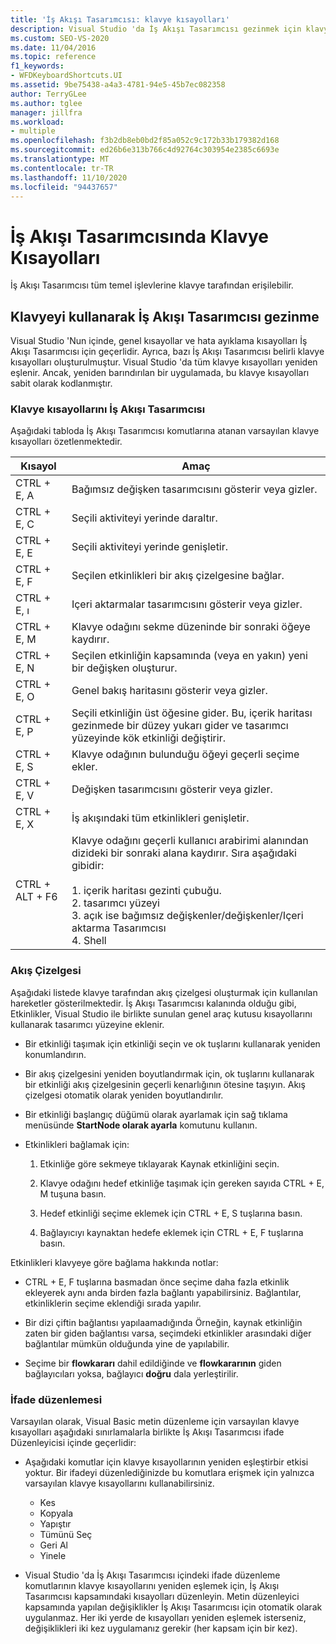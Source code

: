 ```yaml
---
title: 'İş Akışı Tasarımcısı: klavye kısayolları'
description: Visual Studio 'da İş Akışı Tasarımcısı gezinmek için klavyede kullanabileceğiniz çeşitli komutları öğrenin.
ms.custom: SEO-VS-2020
ms.date: 11/04/2016
ms.topic: reference
f1_keywords:
- WFDKeyboardShortcuts.UI
ms.assetid: 9be75438-a4a3-4781-94e5-45b7ec082358
author: TerryGLee
ms.author: tglee
manager: jillfra
ms.workload:
- multiple
ms.openlocfilehash: f3b2db8eb0bd2f85a052c9c172b33b179382d168
ms.sourcegitcommit: ed26b6e313b766c4d92764c303954e2385c6693e
ms.translationtype: MT
ms.contentlocale: tr-TR
ms.lasthandoff: 11/10/2020
ms.locfileid: "94437657"
---
```

# <a name="keyboard-shortcuts-in-the-workflow-designer"></a>İş Akışı Tasarımcısında Klavye Kısayolları

İş Akışı Tasarımcısı tüm temel işlevlerine klavye tarafından erişilebilir.

## <a name="navigating-the-workflow-designer-using-the-keyboard"></a>Klavyeyi kullanarak İş Akışı Tasarımcısı gezinme

Visual Studio 'Nun içinde, genel kısayollar ve hata ayıklama kısayolları İş Akışı Tasarımcısı için geçerlidir. Ayrıca, bazı İş Akışı Tasarımcısı belirli klavye kısayolları oluşturulmuştur. Visual Studio 'da tüm klavye kısayolları yeniden eşlenir. Ancak, yeniden barındırılan bir uygulamada, bu klavye kısayolları sabit olarak kodlanmıştır.

### <a name="workflow-designer-keyboard-shortcuts"></a>Klavye kısayollarını İş Akışı Tasarımcısı

Aşağıdaki tabloda İş Akışı Tasarımcısı komutlarına atanan varsayılan klavye kısayolları özetlenmektedir.

|Kısayol|Amaç|
|-|-------------|
|CTRL + E, A|Bağımsız değişken tasarımcısını gösterir veya gizler.|
|CTRL + E, C|Seçili aktiviteyi yerinde daraltır.|
|CTRL + E, E|Seçili aktiviteyi yerinde genişletir.|
|CTRL + E, F|Seçilen etkinlikleri bir akış çizelgesine bağlar.|
|CTRL + E, ı|Içeri aktarmalar tasarımcısını gösterir veya gizler.|
|CTRL + E, M|Klavye odağını sekme düzeninde bir sonraki öğeye kaydırır.|
|CTRL + E, N|Seçilen etkinliğin kapsamında (veya en yakın) yeni bir değişken oluşturur.|
|CTRL + E, O|Genel bakış haritasını gösterir veya gizler.|
|CTRL + E, P|Seçili etkinliğin üst öğesine gider. Bu, içerik haritası gezinmede bir düzey yukarı gider ve tasarımcı yüzeyinde kök etkinliği değiştirir.|
|CTRL + E, S|Klavye odağının bulunduğu öğeyi geçerli seçime ekler.|
|CTRL + E, V|Değişken tasarımcısını gösterir veya gizler.|
|CTRL + E, X|İş akışındaki tüm etkinlikleri genişletir.|
|CTRL + ALT + F6|Klavye odağını geçerli kullanıcı arabirimi alanından dizideki bir sonraki alana kaydırır. Sıra aşağıdaki gibidir:<br /><br /> 1. içerik haritası gezinti çubuğu.<br />2. tasarımcı yüzeyi<br />3. açık ise bağımsız değişkenler/değişkenler/Içeri aktarma Tasarımcısı<br />4. Shell|

### <a name="flowchart"></a>Akış Çizelgesi

Aşağıdaki listede klavye tarafından akış çizelgesi oluşturmak için kullanılan hareketler gösterilmektedir. İş Akışı Tasarımcısı kalanında olduğu gibi, Etkinlikler, Visual Studio ile birlikte sunulan genel araç kutusu kısayollarını kullanarak tasarımcı yüzeyine eklenir.

- Bir etkinliği taşımak için etkinliği seçin ve ok tuşlarını kullanarak yeniden konumlandırın.

- Bir akış çizelgesini yeniden boyutlandırmak için, ok tuşlarını kullanarak bir etkinliği akış çizelgesinin geçerli kenarlığının ötesine taşıyın. Akış çizelgesi otomatik olarak yeniden boyutlandırılır.

- Bir etkinliği başlangıç düğümü olarak ayarlamak için sağ tıklama menüsünde **StartNode olarak ayarla** komutunu kullanın.

- Etkinlikleri bağlamak için:

    1. Etkinliğe göre sekmeye tıklayarak Kaynak etkinliğini seçin.

    2. Klavye odağını hedef etkinliğe taşımak için gereken sayıda CTRL + E, M tuşuna basın.

    3. Hedef etkinliği seçime eklemek için CTRL + E, S tuşlarına basın.

    4. Bağlayıcıyı kaynaktan hedefe eklemek için CTRL + E, F tuşlarına basın.

Etkinlikleri klavyeye göre bağlama hakkında notlar:

- CTRL + E, F tuşlarına basmadan önce seçime daha fazla etkinlik ekleyerek aynı anda birden fazla bağlantı yapabilirsiniz. Bağlantılar, etkinliklerin seçime eklendiği sırada yapılır.

- Bir dizi çiftin bağlantısı yapılaamadığında Örneğin, kaynak etkinliğin zaten bir giden bağlantısı varsa, seçimdeki etkinlikler arasındaki diğer bağlantılar mümkün olduğunda yine de yapılabilir.

- Seçime bir **flowkararı** dahil edildiğinde ve **flowkararının** giden bağlayıcıları yoksa, bağlayıcı **doğru** dala yerleştirilir.

### <a name="expression-editing"></a>İfade düzenlemesi

Varsayılan olarak, Visual Basic metin düzenleme için varsayılan klavye kısayolları aşağıdaki sınırlamalarla birlikte İş Akışı Tasarımcısı ifade Düzenleyicisi içinde geçerlidir:

- Aşağıdaki komutlar için klavye kısayollarının yeniden eşleştirbir etkisi yoktur. Bir ifadeyi düzenlediğinizde bu komutlara erişmek için yalnızca varsayılan klavye kısayollarını kullanabilirsiniz.

  - Kes
  - Kopyala
  - Yapıştır
  - Tümünü Seç
  - Geri Al
  - Yinele

- Visual Studio 'da İş Akışı Tasarımcısı içindeki ifade düzenleme komutlarının klavye kısayollarını yeniden eşlemek için, İş Akışı Tasarımcısı kapsamındaki kısayolları düzenleyin. Metin düzenleyici kapsamında yapılan değişiklikler İş Akışı Tasarımcısı için otomatik olarak uygulanmaz. Her iki yerde de kısayolları yeniden eşlemek isterseniz, değişiklikleri iki kez uygulamanız gerekir (her kapsam için bir kez).
